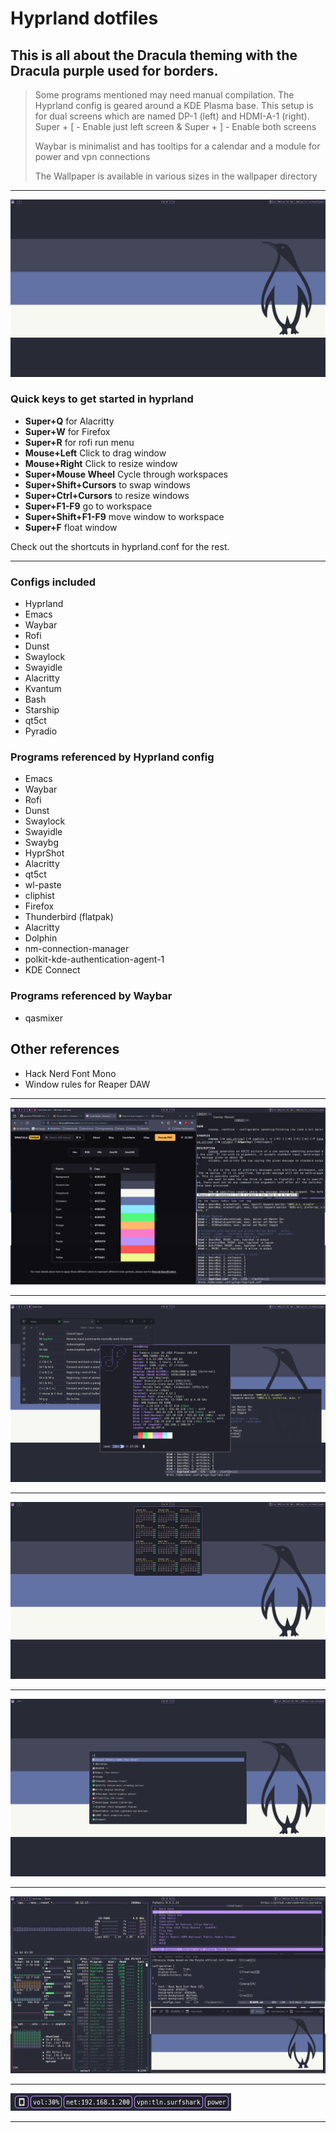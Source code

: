 # Hyprland dotfiles

## This is all about the Dracula theming with the Dracula purple used for borders.

> Some programs mentioned may need manual compilation. The Hyprland config is geared around a KDE Plasma base.
> This setup is for dual screens which are named DP-1 (left) and HDMI-A-1 (right). Super + [ - Enable just left screen & Super + ] - Enable both screens
>
> Waybar is minimalist and has tooltips for a calendar and a module for power and vpn connections
>
> The Wallpaper is available in various sizes in the wallpaper directory

___

![main][1]

### Quick keys to get started in hyprland

- **Super+Q** for Alacritty
- **Super+W** for Firefox
- **Super+R** for rofi run menu
- **Mouse+Left** Click to drag window
- **Mouse+Right** Click to resize window
- **Super+Mouse Wheel** Cycle through workspaces
- **Super+Shift+Cursors** to swap windows
- **Super+Ctrl+Cursors** to resize windows
- **Super+F1-F9** go to workspace
- **Super+Shift+F1-F9** move window to workspace
- **Super+F** float window

Check out the shortcuts in hyprland.conf for the rest.

___

### Configs included

- Hyprland
- Emacs
- Waybar
- Rofi
- Dunst
- Swaylock
- Swayidle
- Alacritty
- Kvantum
- Bash
- Starship
- qt5ct
- Pyradio

### Programs referenced by Hyprland config

- Emacs
- Waybar
- Rofi
- Dunst
- Swaylock
- Swayidle
- Swaybg
- HyprShot
- Alacritty
- qt5ct
- wl-paste
- cliphist
- Firefox
- Thunderbird (flatpak)
- Alacritty
- Dolphin
- nm-connection-manager
- polkit-kde-authentication-agent-1
- KDE Connect

### Programs referenced by Waybar

- qasmixer


## Other references

- Hack Nerd Font Mono
- Window rules for Reaper DAW

___

![tiled][2]

___

![floating][3]

___

![popup][4]

___

![run][5]

___

![tiled2][6]

___

![waybar][7]

___

[1]: /screenshots/main.png
[2]: /screenshots/tiled.png
[3]: /screenshots/floating.png
[4]: /screenshots/popup.png
[5]: /screenshots/run.png
[6]: /screenshots/tiled2.png
[7]: /screenshots/waybar.png